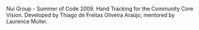 Nui Group - Summer of Code 2009. Hand Tracking for the Community Core Vision. Developed by Thiago de Freitas Oliveira  Araújo, mentored by Laurence Muller.